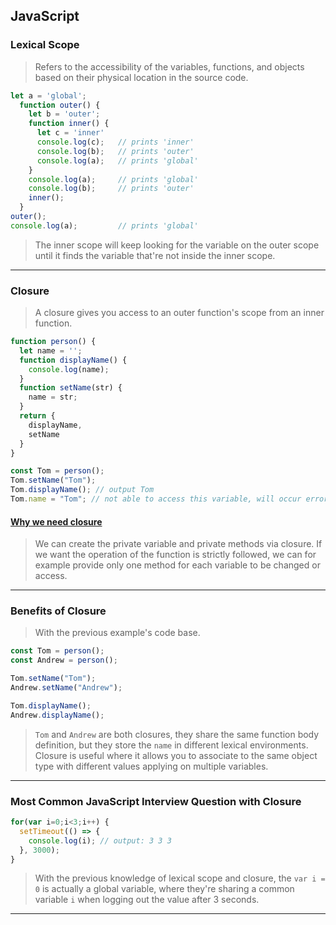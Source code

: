 ## JavaScript
### Lexical Scope
> Refers to the accessibility of the variables, functions, and objects based on their physical location in the source code.
```js
let a = 'global';
  function outer() {
    let b = 'outer';
    function inner() {
      let c = 'inner'
      console.log(c);   // prints 'inner'
      console.log(b);   // prints 'outer'
      console.log(a);   // prints 'global'
    }
    console.log(a);     // prints 'global'
    console.log(b);     // prints 'outer'
    inner();
  }
outer();
console.log(a);         // prints 'global'
```
> The inner scope will keep looking for the variable on the outer scope until it finds the variable that're not inside the inner scope.

---

### Closure
> A closure gives you access to an outer function's scope from an inner function.
```js
function person() {
  let name = '';
  function displayName() {
    console.log(name);
  }
  function setName(str) {
    name = str;
  }
  return {
    displayName,
    setName
  }
}

const Tom = person();
Tom.setName("Tom");
Tom.displayName(); // output Tom
Tom.name = "Tom"; // not able to access this variable, will occur error
```
#### [Why we need closure](https://nissentech.org/why-do-we-need-closure/)
> We can create the private variable and private methods via closure.
> If we want the operation of the function is strictly followed, we can for example provide only one method for each variable to be changed or access.

---

### Benefits of Closure
> With the previous example's code base.
```js
const Tom = person();
const Andrew = person();

Tom.setName("Tom");
Andrew.setName("Andrew");

Tom.displayName();
Andrew.displayName();
```
> `Tom` and `Andrew` are both closures, they share the same function body definition, but they store the `name` in different lexical environments.<br/>
> Closure is useful where it allows you to associate to the same object type with different values applying on multiple variables.

---

### Most Common JavaScript Interview Question with Closure
```js
for(var i=0;i<3;i++) {
  setTimeout(() => {
    console.log(i); // output: 3 3 3
  }, 3000);
}
```
> With the previous knowledge of lexical scope and closure, the `var i = 0` is actually a global variable, where they're sharing a common variable `i` when logging out the value after 3 seconds.

---
